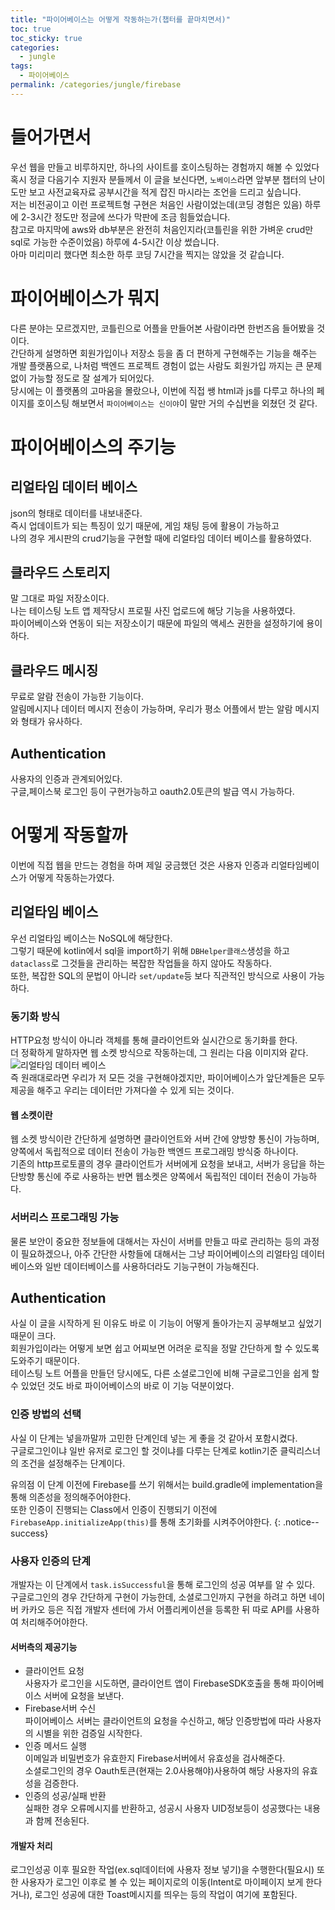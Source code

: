 ```yaml
---
title: "파이어베이스는 어떻게 작동하는가(챕터를 끝마치면서)"
toc: true
toc_sticky: true
categories:
  - jungle
tags:
  - 파이어베이스
permalink: /categories/jungle/firebase
---
```

# 들어가면서

우선 웹을 만들고 비루하지만, 하나의 사이트를 호이스팅하는 경험까지 해볼 수 있었다<br>
혹시 정글 다음기수 지원자 분들께서 이 글을 보신다면, `노베이스`라면 앞부분 챕터의 난이도만 보고 사전교육자료 공부시간을 적게 잡진 마시라는 조언을 드리고 싶습니다.<br>
저는 비전공이고 이런 프로젝트형 구현은 처음인 사람이었는데(코딩 경험은 있음) 하루에 2-3시간 정도만 정글에 쓰다가 막판에 조금 힘들었습니다.<br>
참고로 마지막에 aws와 db부분은 완전히 처음인지라(코틀린을 위한 가벼운 crud만 sql로 가능한 수준이었음) 하루에 4-5시간 이상 썼습니다.<br>
아마 미리미리 했다면 최소한 하루 코딩 7시간을 찍지는 않았을 것 같습니다.

# 파이어베이스가 뭐지
다른 분야는 모르겠지만, 코틀린으로 어플을 만들어본 사람이라면 한번즈음 들어봤을 것이다.<br>
간단하게 설명하면 회원가입이나 저장소 등을 좀 더 편하게 구현해주는 기능을 해주는 개발 플랫폼으로, 나처럼 백엔드 프로젝트 경험이 없는 사람도 회원가입 까지는 큰 문제 없이 가능할 정도로 잘 설계가 되어있다.<br>
당시에는 이 플랫폼의 고마움을 몰랐으나, 이번에 직접 쌩 html과 js를 다루고 하나의 페이지를 호이스팅 해보면서 `파이어베이스는 신이야`이 말만 거의 수십번을 외쳤던 것 같다.
# 파이어베이스의 주기능
## 리얼타임 데이터 베이스
json의 형태로 데이터를 내보내준다.<br>
즉시 업데이트가 되는 특징이 있기 때문에, 게임 채팅 등에 활용이 가능하고<br>
나의 경우 게시판의 crud기능을 구현할 때에 리얼타임 데이터 베이스를 활용하였다.<br>
## 클라우드 스토리지
말 그대로 파일 저장소이다.<br>
나는 테이스팅 노트 앱 제작당시 프로필 사진 업로드에 해당 기능을 사용하였다.<br>
파이어베이스와 연동이 되는 저장소이기 때문에 파일의 액세스 권한을 설정하기에 용이하다.
## 클라우드 메시징
무료로 알람 전송이 가능한 기능이다.<br>
알림메시지나 데이터 메시지 전송이 가능하며, 우리가 평소 어플에서 받는 알람 메시지와 형태가 유사하다.
## Authentication
사용자의 인증과 관계되어있다.<br>
구글,페이스북 로그인 등이 구현가능하고 oauth2.0토큰의 발급 역시 가능하다.
# 어떻게 작동할까
이번에 직접 웹을 만드는 경험을 하며 제일 궁금했던 것은 사용자 인증과 리얼타임베이스가 어떻게 작동하는가였다.<br>
## 리얼타임 베이스
우선 리얼타임 베이스는 NoSQL에 해당한다.<br>
그렇기 때문에 kotlin에서 sql을 import하기 위해 `DBHelper클래스`생성을 하고 `dataclass`로 그것들을 관리하는 복잡한 작업들을 하지 않아도 작동하다.<br>
또한, 복잡한 SQL의 문법이 아니라 `set/update`등 보다 직관적인 방식으로 사용이 가능하다.
### 동기화 방식
HTTP요청 방식이 아니라 객체를 통해 클라이언트와 실시간으로 동기화를 한다.<br>
더 정확하게 말하자면 웹 소켓 방식으로 작동하는데, 그 원리는 다음 이미지와 같다.
![리얼타임 데이터 베이스](https://github.com/park-yina/park-yina.github.io/blob/main/%EB%A6%AC%EC%96%BC%ED%83%80%EC%9E%84%EB%8D%B0%EC%9D%B4%ED%84%B0%EB%B2%A0%EC%9D%B4%EC%8A%A4.jpg?raw=true)<br>
즉 원래대로라면 우리가 저 모든 것을 구현해야겠지만, 파이어베이스가 앞단계들은 모두 제공을 해주고 우리는 데이터만 가져다쓸 수 있게 되는 것이다.
#### 웹 소켓이란
웹 소켓 방식이란 간단하게 설명하면 클라이언트와 서버 간에 양방향 통신이 가능하며, 양쪽에서 독립적으로 데이터 전송이 가능한 백엔드 프로그래밍 방식중 하나이다.<br>
기존의 http프로토콜의 경우 클라이언트가 서버에게 요청을 보내고, 서버가 응답을 하는 단방향 통신에 주로 사용하는 반면 웹소켓은 양쪽에서 독립적인 데이터 전송이 가능하다.
### 서버리스 프로그래밍 가능
물론 보안이 중요한 정보들에 대해서는 자신이 서버를 만들고 따로 관리하는 등의 과정이 필요하겠으나, 아주 간단한 사항들에 대해서는 그냥 파이어베이스의 리얼타임 데이터베이스와 일반 데이터베이스를 사용하더라도 기능구현이 가능해진다.
## Authentication
사실 이 글을 시작하게 된 이유도 바로 이 기능이 어떻게 돌아가는지 공부해보고 싶었기 때문이 크다.<br>
회원가입이라는 어떻게 보면 쉽고 어찌보면 어려운 로직을 정말 간단하게 할 수 있도록 도와주기 때문이다.<br>
테이스팅 노트 어플을 만들던 당시에도, 다른 소셜로그인에 비해 구글로그인을 쉽게 할 수 있었던 것도 바로 파이어베이스의 바로 이 기능 덕분이었다.<br>
### 인증 방법의 선택
사실 이 단계는 넣을까말까 고민한 단계인데 넣는 게 좋을 것 같아서 포함시켰다.<br>
구글로그인이냐 일반 유저로 로그인 할 것이냐를 다루는 단계로 kotlin기준 클릭리스너의 조건을 설정해주는 단계이다.

유의점
이 단계 이전에 Firebase를 쓰기 위해서는 build.gradle에 implementation을 통해 의존성을 정의해주어야한다.<br>
또한 인증이 진행되는 Class에서 인증이 진행되기 이전에 `FirebaseApp.initializeApp(this)`를 통해 초기화를 시켜주어야한다.
{: .notice--success}
### 사용자 인증의 단계
개발자는 이 단계에서 `task.isSuccessful`을 통해 로그인의 성공 여부를 알 수 있다.<br>
구글로그인의 경우 간단하게 구현이 가능한데, 소셜로그인까지 구현을 하려고 하면 네이버 카카오 등은 직접 개발자 센터에 가서 어플리케이션을 등록한 뒤 따로 API를 사용하여 처리해주어야한다.
#### 서버측의 제공기능
- 클라이언트 요청<br>
사용자가 로그인을 시도하면, 클라이언트 앱이 FirebaseSDK호출을 통해 파이어베이스 서버에 요청을 보낸다.
- Firebase서버 수신<br>
파이어베이스 서버는 클라이언트의 요청을 수신하고, 해당 인증방법에 따라 사용자의 시별을 위한 검증일 시작한다.
- 인증 메서드 실행<br>
이메일과 비밀번호가 유효한지 Firebase서버에서  유효성을 검사해준다.<br>
소셜로그인의 경우 Oauth토큰(현재는 2.0사용해야)사용하여 해당 사용자의 유효성을 검증한다.
- 인증의 성공/실패 반환<br>
실패한 경우 오류메시지를 반환하고, 성공시 사용자 UID정보등이 성공했다는 내용과 함께 전송된다.
#### 개발자 처리
로그인성공 이후 필요한 작업(ex.sql데이터에 사용자 정보 넣기)을 수행한다(필요시)
또한 사용자가 로그인 이후로 볼 수 있는 페이지로의 이동(Intent로 마이페이지 보게 한다거나), 로그인 성공에 대한 Toast메시지를 띄우는 등의 작업이 여기에 포함된다.